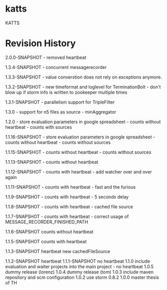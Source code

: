 katts
=====

KATTS

Revision History
================
2.0.0-SNAPSHOT    - removed heartbeat

1.3.4-SNAPSHOT    - concurrent messagerecorder

1.3.3-SNAPSHOT    - value converstion does not rely on exceptions anymore.

1.3.2-SNAPSHOT    - new timeformat and loglevel for TerminationBolt
                  - don't blow up if storm info is written to zookeeper multiple times

1.3.1-SNAPSHOT    - parallelism support for TripleFilter

1.3.0             - support for n5 files as source
                  - minAggregator

1.2.0             - store evaluation parameters in google spreadsheet
                  - counts without heartbeat
                  - counts with sources   

1.1.16-SNAPSHOT   - store evaluation parameters in google spreadsheet
                  - counts without heartbeat
                  - counts without sources
            
1.1.15-SNAPSHOT   - counts without heartbeat
                  - counts without sources

1.1.13-SNAPSHOT   - counts without heartbeat 
                  
1.1.12-SNAPSHOT   - counts with heartbeat 
                  - add watcher over and over again                      

1.1.11-SNAPSHOT   - counts with heartbeat 
                  - fast and the furious

1.1.9-SNAPSHOT    - counts with heartbeat 
                  - 5 seconds delay

1.1.8-SNAPSHOT    - counts with heartbeat 
                  - cached file source

1.1.7-SNAPSHOT    - counts with heartbeat 
                  - correct usage of MESSAGE_RECORDER_FINISHED_PATH

1.1.6-SNAPSHOT    counts without heartbeat    

1.1.5-SNAPSHOT    counts with heartbeat

1.1.3-SNAPSHOT    heartbeat
                  new cachedFileSource 

1.1.2-SNAPSHOT    heartbeat
1.1.1-SNAPSHOT    no heartbeat
1.1.0             include evaluation and waiter projects into the main project - no heartbeat
1.0.5             dummy release (lorenz)
1.0.4             dummy release (tom)
1.0.3             include maven repository and scm configuration
1.0.2             use storm 0.8.2
1.0.0             master thesis of TH


      





     
    


       



                  



                  
                  


                  



                  

         
                  